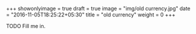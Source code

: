 +++
showonlyimage = true
draft = true
image = "img/old currency.jpg"
date = "2016-11-05T18:25:22+05:30"
title = "old currency"
weight = 0
+++

TODO Fill me in.

